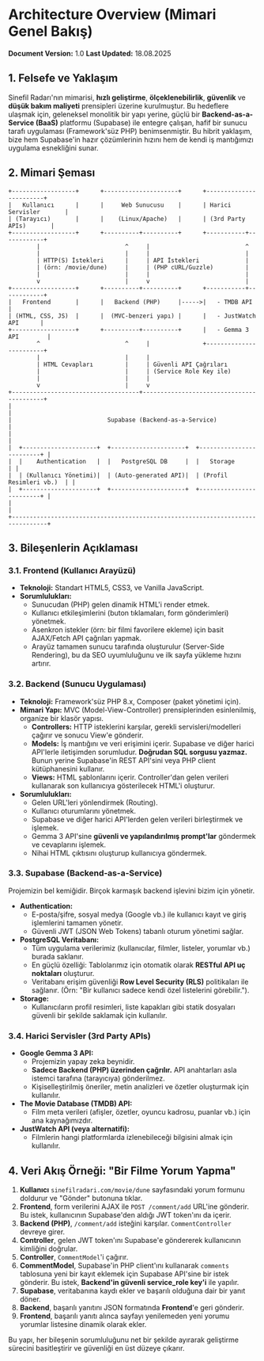 # Architecture Overview (Mimari Genel Bakış)

**Document Version:** 1.0
**Last Updated:** 18.08.2025

## 1. Felsefe ve Yaklaşım

Sinefil Radarı'nın mimarisi, **hızlı geliştirme**, **ölçeklenebilirlik**, **güvenlik** ve **düşük bakım maliyeti** prensipleri üzerine kurulmuştur. Bu hedeflere ulaşmak için, geleneksel monolitik bir yapı yerine, güçlü bir **Backend-as-a-Service (BaaS)** platformu (Supabase) ile entegre çalışan, hafif bir sunucu tarafı uygulaması (Framework'süz PHP) benimsenmiştir. Bu hibrit yaklaşım, bize hem Supabase'in hazır çözümlerinin hızını hem de kendi iş mantığımızı uygulama esnekliğini sunar.

## 2. Mimari Şeması

```
+------------------+      +---------------------+      +------------------------+
|   Kullanıcı      |      |     Web Sunucusu    |      | Harici Servisler       |
| (Tarayıcı)       |      |    (Linux/Apache)   |      | (3rd Party APIs)       |
+------------------+      +----------+----------+      +-----------+------------+
        |                        ^     |                           ^
        |                        |     |                           |
        | HTTP(S) İstekleri      |     | API İstekleri             |
        | (örn: /movie/dune)     |     | (PHP cURL/Guzzle)         |
        |                        |     |                           |
        v                        |     v                           |
+------------------+      +----------+----------+      +-----------+------------+
|   Frontend       |      |   Backend (PHP)     |----->|   - TMDB API           |
| (HTML, CSS, JS)  |      |  (MVC-benzeri yapı) |      |   - JustWatch API      |
+------------------+      +----------+----------+      |   - Gemma 3 API        |
        ^                        ^     |               +------------------------+
        |                        |     |
        | HTML Cevapları         |     | Güvenli API Çağrıları
        |                        |     | (Service Role Key ile)
        |                        |     |
        v                        |     v
+------------------------------------+------------------------------------------+
|                                                                                |
|                           Supabase (Backend-as-a-Service)                      |
|                                                                                |
|  +---------------------+  +---------------------+  +-------------------------+ |
|  |    Authentication   |  |   PostgreSQL DB     |  |   Storage               | |
|  | (Kullanıcı Yönetimi)|  | (Auto-generated API)|  | (Profil Resimleri vb.)  | |
|  +---------------------+  +---------------------+  +-------------------------+ |
|                                                                                |
+--------------------------------------------------------------------------------+
```

## 3. Bileşenlerin Açıklaması

### 3.1. Frontend (Kullanıcı Arayüzü)
- **Teknoloji:** Standart HTML5, CSS3, ve Vanilla JavaScript.
- **Sorumlulukları:**
    - Sunucudan (PHP) gelen dinamik HTML'i render etmek.
    - Kullanıcı etkileşimlerini (buton tıklamaları, form gönderimleri) yönetmek.
    - Asenkron istekler (örn: bir filmi favorilere ekleme) için basit AJAX/Fetch API çağrıları yapmak.
    - Arayüz tamamen sunucu tarafında oluşturulur (Server-Side Rendering), bu da SEO uyumluluğunu ve ilk sayfa yükleme hızını artırır.

### 3.2. Backend (Sunucu Uygulaması)
- **Teknoloji:** Framework'süz PHP 8.x, Composer (paket yönetimi için).
- **Mimari Yapı:** MVC (Model-View-Controller) prensiplerinden esinlenilmiş, organize bir klasör yapısı.
    - **Controllers:** HTTP isteklerini karşılar, gerekli servisleri/modelleri çağırır ve sonucu View'e gönderir.
    - **Models:** İş mantığını ve veri erişimini içerir. Supabase ve diğer harici API'lerle iletişimden sorumludur. **Doğrudan SQL sorgusu yazmaz.** Bunun yerine Supabase'in REST API'sini veya PHP client kütüphanesini kullanır.
    - **Views:** HTML şablonlarını içerir. Controller'dan gelen verileri kullanarak son kullanıcıya gösterilecek HTML'i oluşturur.
- **Sorumlulukları:**
    - Gelen URL'leri yönlendirmek (Routing).
    - Kullanıcı oturumlarını yönetmek.
    - Supabase ve diğer harici API'lerden gelen verileri birleştirmek ve işlemek.
    - Gemma 3 API'sine **güvenli ve yapılandırılmış prompt'lar** göndermek ve cevaplarını işlemek.
    - Nihai HTML çıktısını oluşturup kullanıcıya göndermek.

### 3.3. Supabase (Backend-as-a-Service)
Projemizin bel kemiğidir. Birçok karmaşık backend işlevini bizim için yönetir.
- **Authentication:**
    - E-posta/şifre, sosyal medya (Google vb.) ile kullanıcı kayıt ve giriş işlemlerini tamamen yönetir.
    - Güvenli JWT (JSON Web Tokens) tabanlı oturum yönetimi sağlar.
- **PostgreSQL Veritabanı:**
    - Tüm uygulama verilerimiz (kullanıcılar, filmler, listeler, yorumlar vb.) burada saklanır.
    - En güçlü özelliği: Tablolarımız için otomatik olarak **RESTful API uç noktaları** oluşturur.
    - Veritabanı erişim güvenliği **Row Level Security (RLS)** politikaları ile sağlanır. (Örn: "Bir kullanıcı sadece kendi özel listelerini görebilir.").
- **Storage:**
    - Kullanıcıların profil resimleri, liste kapakları gibi statik dosyaları güvenli bir şekilde saklamak için kullanılır.

### 3.4. Harici Servisler (3rd Party APIs)
- **Google Gemma 3 API:**
    - Projemizin yapay zeka beynidir.
    - **Sadece Backend (PHP) üzerinden çağrılır.** API anahtarları asla istemci tarafına (tarayıcıya) gönderilmez.
    - Kişiselleştirilmiş öneriler, metin analizleri ve özetler oluşturmak için kullanılır.
- **The Movie Database (TMDB) API:**
    - Film meta verileri (afişler, özetler, oyuncu kadrosu, puanlar vb.) için ana kaynağımızdır.
- **JustWatch API (veya alternatifi):**
    - Filmlerin hangi platformlarda izlenebileceği bilgisini almak için kullanılır.

## 4. Veri Akış Örneği: "Bir Filme Yorum Yapma"

1.  **Kullanıcı** `sinefilradari.com/movie/dune` sayfasındaki yorum formunu doldurur ve "Gönder" butonuna tıklar.
2.  **Frontend**, form verilerini AJAX ile `POST /comment/add` URL'ine gönderir. Bu istek, kullanıcının Supabase'den aldığı JWT token'ını da içerir.
3.  **Backend (PHP)**, `/comment/add` isteğini karşılar. `CommentController` devreye girer.
4.  **Controller**, gelen JWT token'ını Supabase'e göndererek kullanıcının kimliğini doğrular.
5.  **Controller**, `CommentModel`'i çağırır.
6.  **CommentModel**, Supabase'in PHP client'ını kullanarak `comments` tablosuna yeni bir kayıt eklemek için Supabase API'sine bir istek gönderir. Bu istek, **Backend'in güvenli service_role key'i** ile yapılır.
7.  **Supabase**, veritabanına kaydı ekler ve başarılı olduğuna dair bir yanıt döner.
8.  **Backend**, başarılı yanıtını JSON formatında **Frontend**'e geri gönderir.
9.  **Frontend**, başarılı yanıtı alınca sayfayı yenilemeden yeni yorumu yorumlar listesine dinamik olarak ekler.

Bu yapı, her bileşenin sorumluluğunu net bir şekilde ayırarak geliştirme sürecini basitleştirir ve güvenliği en üst düzeye çıkarır.
